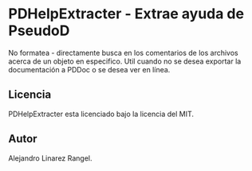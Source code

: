 # PDHelpExtracter - Extrae ayuda de PseudoD #

No formatea - directamente busca en los comentarios de los archivos
acerca de un objeto en especifico. Util cuando no se desea exportar
la documentación a PDDoc o se desea ver en línea.

## Licencia ##

PDHelpExtracter esta licenciado bajo la licencia del MIT.

## Autor ##

Alejandro Linarez Rangel.

